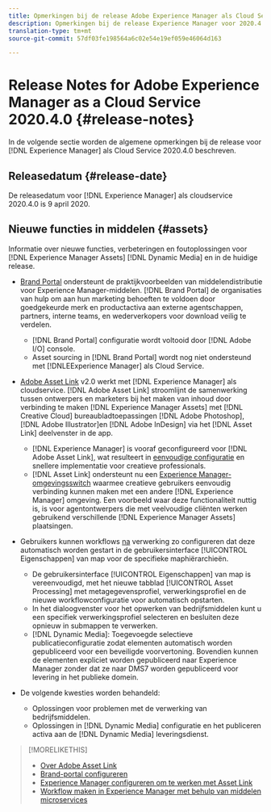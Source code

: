 ```yaml
---
title: Opmerkingen bij de release Adobe Experience Manager als Cloud Service voor 2020.4.0
description: Opmerkingen bij de release Experience Manager voor 2020.4.0
translation-type: tm+mt
source-git-commit: 57df03fe198564a6c02e54e19ef059e46064d163

---
```



# Release Notes for Adobe Experience Manager as a Cloud Service 2020.4.0 {#release-notes}

In de volgende sectie worden de algemene opmerkingen bij de release voor [!DNL Experience Manager] als Cloud Service 2020.4.0 beschreven.

## Releasedatum {#release-date}

De releasedatum voor [!DNL Experience Manager] als cloudservice 2020.4.0 is 9 april 2020.

## Nieuwe functies in middelen {#assets}

Informatie over nieuwe functies, verbeteringen en foutoplossingen voor [!DNL Experience Manager Assets] [!DNL Dynamic Media] en in de huidige release.

* [Brand Portal](https://docs.adobe.com/content/help/en/experience-manager-brand-portal/using/home.html) ondersteunt de praktijkvoorbeelden van middelendistributie voor Experience Manager-middelen. [!DNL Brand Portal] de organisaties van hulp om aan hun marketing behoeften te voldoen door goedgekeurde merk en productactiva aan externe agentschappen, partners, interne teams, en wederverkopers voor download veilig te verdelen.
   * [!DNL Brand Portal] configuratie wordt voltooid door [!DNL Adobe I/O] console.
   * Asset sourcing in [!DNL Brand Portal] wordt nog niet ondersteund met [!DNLEExperience Manager] als Cloud Service.

* [Adobe Asset Link](https://helpx.adobe.com/enterprise/using/adobe-asset-link.html) v2.0 werkt met [!DNL Experience Manager] als cloudservice. [!DNL Adobe Asset Link] stroomlijnt de samenwerking tussen ontwerpers en marketers bij het maken van inhoud door verbinding te maken [!DNL Experience Manager Assets] met [!DNL Creative Cloud] bureaubladtoepassingen [!DNL Adobe Photoshop], [!DNL Adobe Illustrator]en [!DNL Adobe InDesign] via het [!DNL Asset Link] deelvenster in de app.
   * [!DNL Experience Manager] is vooraf geconfigureerd voor [!DNL Adobe Asset Link], wat resulteert in [eenvoudige configuratie](https://helpx.adobe.com/enterprise/using/configure-aem-assets-for-asset-link.html) en snellere implementatie voor creatieve professionals.
   * [!DNL Asset Link] ondersteunt nu een [Experience Manager-omgevingsswitch](https://helpx.adobe.com/enterprise/using/manage-assets-using-adobe-asset-link.html#UseAdobeAssetLink) waarmee creatieve gebruikers eenvoudig verbinding kunnen maken met een andere [!DNL Experience Manager] omgeving. Een voorbeeld waar deze functionaliteit nuttig is, is voor agentontwerpers die met veelvoudige cliënten werken gebruikend verschillende [!DNL Experience Manager Assets] plaatsingen.

* Gebruikers kunnen workflows [na](/help/assets/asset-microservices-configure-and-use.md#post-processing-workflows) verwerking zo configureren dat deze automatisch worden gestart in de gebruikersinterface [!UICONTROL Eigenschappen] van map voor de specifieke maphiërarchieën.
   * De gebruikersinterface [!UICONTROL Eigenschappen] van map is vereenvoudigd, met het nieuwe tabblad [!UICONTROL Asset Processing] met metagegevensprofiel, verwerkingsprofiel en de nieuwe workflowconfiguratie voor automatisch opstarten.
   * In het dialoogvenster voor het opwerken van bedrijfsmiddelen kunt u een specifiek verwerkingsprofiel selecteren en besluiten deze opnieuw in submappen te verwerken.
   * [!DNL Dynamic Media]: Toegevoegde selectieve publicatieconfiguratie zodat elementen automatisch worden gepubliceerd voor een beveiligde voorvertoning. Bovendien kunnen de elementen expliciet worden gepubliceerd naar Experience Manager zonder dat ze naar DMS7 worden gepubliceerd voor levering in het publieke domein.

* De volgende kwesties worden behandeld:
   * Oplossingen voor problemen met de verwerking van bedrijfsmiddelen.
   * Oplossingen in [!DNL Dynamic Media] configuratie en het publiceren activa aan de [!DNL Dynamic Media] leveringsdienst.

>[!MORELIKETHIS]
>
>* [Over Adobe Asset Link](https://www.adobe.com/creativecloud/business/enterprise/adobe-asset-link.html)
>* [Brand-portal configureren](https://docs.adobe.com/content/help/en/experience-manager-brand-portal/using/publish/configure-aem-assets-with-brand-portal.html)
>* [Experience Manager configureren om te werken met Asset Link](https://helpx.adobe.com/enterprise/using/configure-aem-assets-for-asset-link.html)
>* [Workflow maken in Experience Manager met behulp van middelen microservices](https://docs.adobe.com/content/help/en/experience-manager-cloud-service/assets/manage/asset-microservices-configure-and-use.html#post-processing-workflows)

